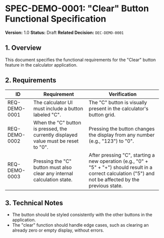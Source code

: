 # SPEC-DEMO-0001: "Clear" Button Functional Specification

**Version:** 1.0
**Status:** Draft
**Related Decision:** `DEC-DEMO-0001`

## 1. Overview

This document specifies the functional requirements for the "Clear" button feature in the calculator application.

## 2. Requirements

| ID | Requirement | Verification |
|---|---|---|
| REQ-DEMO-0001 | The calculator UI must include a button labeled "C". | The "C" button is visually present in the calculator's button grid. |
| REQ-DEMO-0002 | When the "C" button is pressed, the currently displayed value must be reset to "0". | Pressing the button changes the display from any number (e.g., "123") to "0". |
| REQ-DEMO-0003 | Pressing the "C" button must also clear any internal calculation state. | After pressing "C", starting a new operation (e.g., "0" + "5" + "+") should result in a correct calculation ("5") and not be affected by the previous state. |

## 3. Technical Notes

- The button should be styled consistently with the other buttons in the application.
- The "clear" function should handle edge cases, such as clearing an already zero or empty display, without errors.
